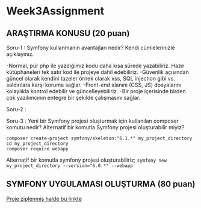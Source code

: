 # Week3Assignment

##	ARAŞTIRMA KONUSU (20 puan)

Soru-1 : Symfony kullanmanın avantajları nedir? Kendi cümlelerinizle açıklayınız.

-Normal, pür php ile yazdığımız kodu daha kısa sürede yazabiliriz. Hazır kütüphaneleri tek satır kod ile projeye dahil edebiliriz. 
-Güvenlik açısından güncel olarak kendini tazeler örnek olarak xss, SQL injection gibi vs. saldırılara karşı koruma sağlar. 
-Front-end alanını (CSS, JS) dosyalarını kolaylıkla kontrol edebilir ve güncelleyebiliriz.
-Bir proje içerisinde birden çok yazılımcının entegre bir şekilde çalışmasını sağlar.

Soru-2 : 

Soru-3 : Yeni bir Symfony projesi oluşturmak için kullanılan composer komutu nedir? Alternatif bir komutla Symfony projesi oluşturabilir miyiz?
```
composer create-project symfony/skeleton:"6.1.*" my_project_directory
cd my_project_directory
composer require webapp         
```
Alternatif bir komutla symfony projesi oluşturabiliriz;
```symfony new my_project_directory --version="6.0.*" --webapp```
         
##	SYMFONY UYGULAMASI OLUŞTURMA (80 puan)

[Proje ziplenmiş halde bu linkte](https://github.com/EnUygunPatikaBootCamp/week-3-Blackcloud00/blob/main/enuygunWeek3Work.zip)
